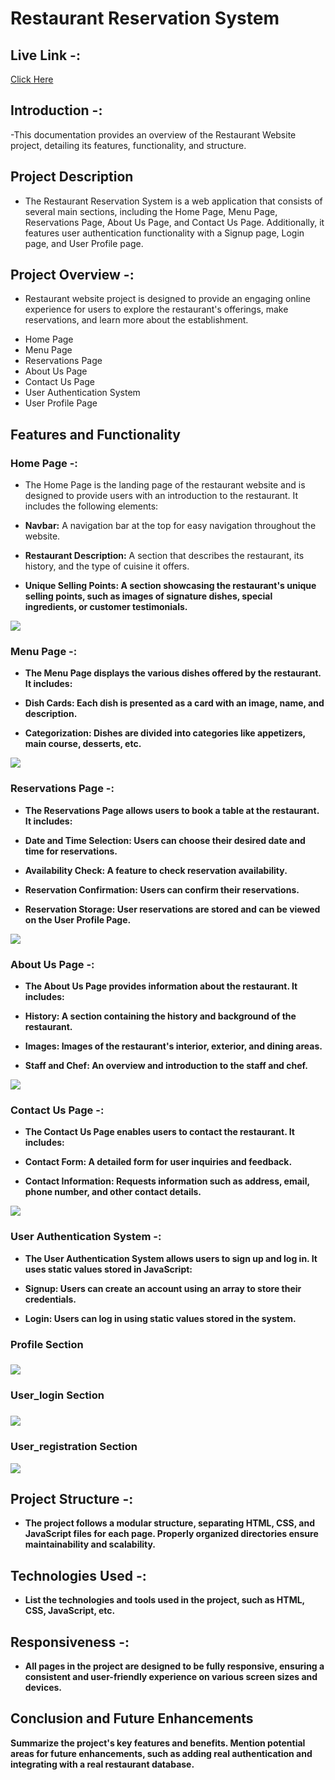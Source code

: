 # Restaurant Reservation System 

## Live Link -: 

<a href="https://mrrushikesh.github.io/Rushikesh_Ingale_DOM_final_17th_Sep_2023/">Click Here</a>

## Introduction -: 

-This documentation provides an overview of the Restaurant Website project, detailing its features, functionality, and structure.

## Project Description

- The Restaurant Reservation System is a web application that consists of several main sections, including the Home Page, Menu Page, Reservations Page, About Us Page, and Contact Us Page. Additionally, it features user authentication functionality with a Signup page, Login page, and User Profile page.

## Project Overview -: 

- Restaurant website project is designed to provide an engaging online experience for users to explore the restaurant's offerings, make reservations, and learn more about the establishment.

<ul>
   <li>Home Page</li>
   <li>Menu Page</li>
   <li>Reservations Page</li>
   <li>About Us Page</li>
   <li>Contact Us Page</li>
   <li>User Authentication System</li>
   <li>User Profile Page</li>
</ul>

## Features and Functionality

### Home Page  -: 

- The Home Page is the landing page of the restaurant website and is designed to provide users with an introduction to the restaurant. It includes the following elements:

- <b>Navbar:</b> A navigation bar at the top for easy navigation throughout the website.
- <b>Restaurant Description:</b> A section that describes the restaurant, its history, and the type of cuisine it offers.
- <b>Unique Selling Points:<b> A section showcasing the restaurant's unique selling points, such as images of signature dishes, special ingredients, or customer testimonials.

<img src="./assets/screenshot/home.png">

### Menu Page -:

- The Menu Page displays the various dishes offered by the restaurant. It includes:

- <b>Dish Cards:</b> Each dish is presented as a card with an image, name, and description.
- <b>Categorization:</b> Dishes are divided into categories like appetizers, main course, desserts, etc.

<img src="./assets/screenshot/menu.png">


### Reservations Page -: 

- The Reservations Page allows users to book a table at the restaurant. It includes:

- <b>Date and Time Selection:</b> Users can choose their desired date and time for reservations.
- <b>Availability Check:</b> A feature to check reservation availability.
- <b>Reservation Confirmation:</b> Users can confirm their reservations.
- <b>Reservation Storage:</b> User reservations are stored and can be viewed on the User Profile Page.

<img src="./assets/screenshot/reservation.png">


### About Us Page -: 

- The About Us Page provides information about the restaurant. It includes:

- <b>History:</b> A section containing the history and background of the restaurant.
- <b>Images:</b> Images of the restaurant's interior, exterior, and dining areas.
- <b>Staff and Chef:</b> An overview and introduction to the staff and chef.

<img src="./assets/screenshot/about_us.png"> 

### Contact Us Page -:

- The Contact Us Page enables users to contact the restaurant. It includes:

- <b>Contact Form:</b> A detailed form for user inquiries and feedback.
- <b>Contact Information:</b> Requests information such as address, email, phone number, and other contact details.

<img src="./assets/screenshot/contact_us.png">

### User Authentication System -: 

- The User Authentication System allows users to sign up and log in. It uses static values stored in JavaScript:

- <b>Signup:</b> Users can create an account using an array to store their credentials.
- <b>Login:</b> Users can log in using static values stored in the system.

<h3>Profile Section<h3>
<img src="./assets/screenshot/profile.png">

<h3>User_login Section<h3>
<img src="./assets/screenshot/user_login.png">

<h3>User_registration Section</h3>
<img src="./assets/screenshot/user_reg.png">

## Project Structure -: 

- The project follows a modular structure, separating HTML, CSS, and JavaScript files for each page. Properly organized directories ensure maintainability and scalability.

## Technologies Used -: 

- List the technologies and tools used in the project, such as HTML, CSS, JavaScript, etc.

## Responsiveness -: 

- All pages in the project are designed to be fully responsive, ensuring a consistent and user-friendly experience on various screen sizes and devices.

## Conclusion and Future Enhancements

Summarize the project's key features and benefits. Mention potential areas for future enhancements, such as adding real authentication and integrating with a real restaurant database.